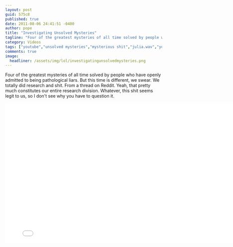 ```yaml
---
layout: post
guid: 575c8
published: true
date: 2011-08-06 24:41:51 -0400
author: pope
title: "Investigating Unsolved Mysteries"
tagline: "Four of the greatest mysteries of all time solved by people who have openly admitted to being pathological liars. But this time is different, we swear. We totally did research and shit. From a thread on Reddit. Yeah, that pretty much constitutes our entire research division. Whatever, this shit seems legit to us, so I don\'t see why you have to question it."
category: Videos
tags: ["youtube","unsolved mysteries","mysterious shit","julia.wav","your mom","slam box six","Cthulu","LOST","Scawt is a magic man","bloop","Gift of Gab","purulent sores","herpes","Amy Winehouse","Charlie Sheen","dick liquefaction","Operation: Turbo Sodomy"]
comments: true 
image:
  headliner: /assets/img/lol/investigatingunsolvedmysteries.png
---
```


Four of the greatest mysteries of all time solved by people who have openly admitted to being pathological liars. But this time is different, we swear. We totally did research and shit. From a thread on Reddit. Yeah, that pretty much constitutes our entire research division. Whatever, this shit seems legit to us, so I don't see why you have to question it.

<iframe width="800" height="450" src="//www.youtube.com/embed/C7M7v-cpFC0" frameborder="0" allowfullscreen=""></iframe>